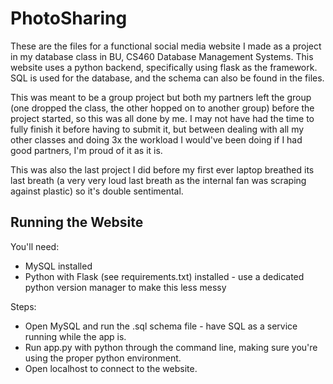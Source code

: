 # PhotoSharing
These are the files for a functional social media website I made as a project in my database class in BU, CS460 Database Management Systems. This website uses a python backend, specifically using flask as the framework. SQL is used for the database, and the schema can also be found in the files. 

This was meant to be a group project but both my partners left the group (one dropped the class, the other hopped on to another group) before the project started, so this was all done by me. I may not have had the time to fully finish it before having to submit it, but between dealing with all my other classes and doing 3x the workload I would've been doing if I had good partners, I'm proud of it as it is. 

This was also the last project I did before my first ever laptop breathed its last breath (a very very loud last breath as the internal fan was scraping against plastic) so it's double sentimental.

## Running the Website
You'll need:
- MySQL installed 
- Python with Flask (see requirements.txt) installed - use a dedicated python version manager to make this less messy
  
Steps:
- Open MySQL and run the .sql schema file - have SQL as a service running while the app is.
- Run app.py with python through the command line, making sure you're using the proper python environment.
- Open localhost to connect to the website.

